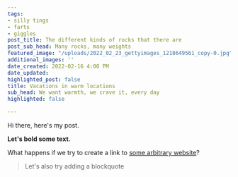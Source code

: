 ```yaml
---
tags:
- silly tings
- farts
- giggles
post_title: The different kinds of rocks that there are
post_sub_head: Many rocks, many weights
featured_image: "/uploads/2022_02_23_gettyimages_1218649561_copy-0.jpg"
additional_images: ''
date_created: 2022-02-16 4:00 PM
date_updated: 
highlighted_post: false
title: Vacations in warm locations
sub_head: We want warmth, we crave it, every day
highlighted: false

---
```

Hi there, here's my post.

**Let's bold some text.**

What happens if we try to create a link to [some arbitrary website](https://the-scp.foundation/)?

> Let's also try adding a blockquote